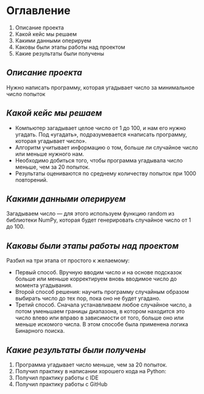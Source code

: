 # Оглавление

1. Описание проекта
2. Какой кейс мы решаем
3. Какими данными оперируем
4. Каковы были этапы работы над проектом
5. Какие результаты были получены

## *Описание проекта*
Нужно написать программу, которая угадывает число за минимальное число попыток

## *Какой кейс мы решаем*
- Компьютер загадывает целое число от 1 до 100, и нам его нужно угадать. Под «угадать», подразумевается «написать программу, которая угадывает число».
- Алгоритм учитывает информацию о том, больше ли случайное число или меньше нужного нам.
- Необходимо добиться того, чтобы программа угадывала число меньше, чем за 20 попыток.
- Результаты оцениваются по среднему количеству попыток при 1000 повторений.

## *Какими данными оперируем*
Загадываем число — для этого используем функцию random из библиотеки NumPy, которая будет генерировать случайное число от 1 до 100. 

## *Каковы были этапы работы над проектом*
Разбил на три этапа от простого к желаемому:
   - Первый способ. Вручную вводим число и на основе подсказок больше или меньше корректируем вновь вводимое число до момента угадывания.
   - Второй способ решения: научить программу случайным образом выбирать число до тех пор, пока оно не будет угадано.
   - Третий способ. Сначала устанавливаем любое случайное число, а потом уменьшаем границы диапазона, в котором находится это число влево или вправо в зависимости от того, больше оно или меньше искомого числа. В этом способе была применена логика Бинарного поиска.


## *Какие результаты были получены*
1. Программа угадывает число меньше, чем за 20 попыток. 
2. Получил практику в написании хорошего кода на Python:
2. Получил практику работы с IDE
3. Получил практику работы с GitHub

##